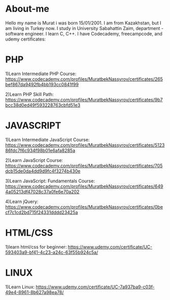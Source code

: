 # About-me

Hello my name is Murat i was born 15/01/2001. I am from Kazakhstan, but I am living in Turkey now. 
I study in University Sabahattin Zaim, department - software engineer.
I learn С, C++.
I have Codecademy, freecampcode, and udemy certificates:

# PHP 

1)Learn Intermediate PHP Course: https://www.codecademy.com/profiles/MuratbekNassyrov/certificates/265bef867da9492fb4bb193cc0841f99

2)Learn PHP Skill Path: https://www.codecademy.com/profiles/MuratbekNassyrov/certificates/9b7bcc38d0ed49f593228763cbfd51e3


# JAVASCRIPT 

1)Learn Intermediate JavaScript Course: https://www.codecademy.com/profiles/MuratbekNassyrov/certificates/512386fdc7f6c934f98b01e6afa8285a

2)Learn JavaScript Course: https://www.codecademy.com/profiles/MuratbekNassyrov/certificates/705dcb15de0da4dd9d9fc4f3274b430e

3)Learn JavaScript: Fundamentals Course: https://www.codecademy.com/profiles/MuratbekNassyrov/certificates/6494a05213df47028c37a0fe6e70a202

4)Learn jQuery: https://www.codecademy.com/profiles/MuratbekNassyrov/certificates/0becf7c1cd2bd715f24331dddd23425a


# HTML/CSS 

1)learn html/css for beginner: https://www.udemy.com/certificate/UC-593403a9-bf41-4c23-a24c-63f55b924c5a/

# LINUX 

1)Learn Linux: https://www.udemy.com/certificate/UC-7a937ba9-c03f-49e4-8961-8b627a98ea78/
